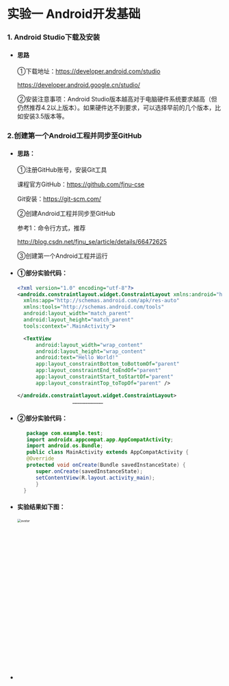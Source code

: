 # 实验一 Android开发基础

### 1. Android Studio下载及安装

- #### 思路

  ①下载地址：https://developer.android.com/studio
  
  https://developer.android.google.cn/studio/

  ②安装注意事项：Android Studio版本越高对于电脑硬件系统要求越高（但仍然推荐4.2以上版本）。如果硬件达不到要求，可以选择早前的几个版本，比如安装3.5版本等。
  
  
### 2.创建第一个Android工程并同步至GitHub

- #### 思路：

  ①注册GitHub账号，安装Git工具
  
  课程官方GitHub：https://github.com/fjnu-cse
  
  Git安装：https://git-scm.com/

  ②创建Android工程并同步至GitHub
  
  参考1：命令行方式，推荐
  
  http://blog.csdn.net/fjnu_se/article/details/66472625
  
  ③创建第一个Android工程并运行
  
- #### ①部分实验代码：

  ```xml
  <?xml version="1.0" encoding="utf-8"?>
  <androidx.constraintlayout.widget.ConstraintLayout xmlns:android="http://schemas.android.com/apk/res/android"
    xmlns:app="http://schemas.android.com/apk/res-auto"
    xmlns:tools="http://schemas.android.com/tools"
    android:layout_width="match_parent"
    android:layout_height="match_parent"
    tools:context=".MainActivity">

    <TextView
        android:layout_width="wrap_content"
        android:layout_height="wrap_content"
        android:text="Hello World!"
        app:layout_constraintBottom_toBottomOf="parent"
        app:layout_constraintEnd_toEndOf="parent"
        app:layout_constraintStart_toStartOf="parent"
        app:layout_constraintTop_toTopOf="parent" />

  </androidx.constraintlayout.widget.ConstraintLayout>
  					…………………………
  ```
  
- #### ②部分实验代码：

  ```java
     package com.example.test;
     import androidx.appcompat.app.AppCompatActivity;
     import android.os.Bundle;
     public class MainActivity extends AppCompatActivity {
     @Override
     protected void onCreate(Bundle savedInstanceState) {
        super.onCreate(savedInstanceState);
        setContentView(R.layout.activity_main);
        }
    }
  ```

- #### 实验结果如下图：

- <img src="[https://ibb.co/sHPD9kR]" alt="avatar" style="zoom:50%; width:750px" />

